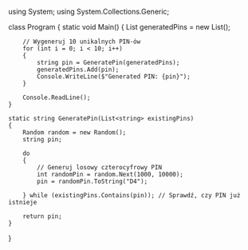 using System;
using System.Collections.Generic;

class Program
{
    static void Main()
    {
        List<string> generatedPins = new List<string>();

        // Wygeneruj 10 unikalnych PIN-ów
        for (int i = 0; i < 10; i++)
        {
            string pin = GeneratePin(generatedPins);
            generatedPins.Add(pin);
            Console.WriteLine($"Generated PIN: {pin}");
        }

        Console.ReadLine();
    }

    static string GeneratePin(List<string> existingPins)
    {
        Random random = new Random();
        string pin;

        do
        {
            // Generuj losowy czterocyfrowy PIN
            int randomPin = random.Next(1000, 10000);
            pin = randomPin.ToString("D4");

        } while (existingPins.Contains(pin)); // Sprawdź, czy PIN już istnieje

        return pin;
    }
}
